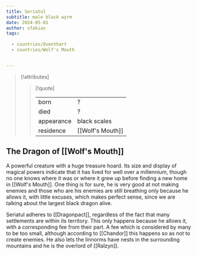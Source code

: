 ```yaml
---
title: Seriatul
subtitle: male black wyrm
date: 2024-05-01
author: sfakias
tags:
  
  - countries/Oventhart
  - countries/Wolf's Mouth


---
```

> [!attributes]
> 
> > [!quote]
> >
> > | | |
> > | --- | --- |
> > | born | ? |
> > | died | ? |
> > | appearance | black scales |
> > | residence | [[Wolf's Mouth]] |

## The Dragon of [[Wolf's Mouth]]

A powerful creature with a huge treasure hoard. Its size and display of magical powers indicate that it has lived for well over a millennium, though no one knows where it was or where it grew up before finding a new home in [[Wolf's Mouth]]. One thing is for sure, he is very good at not making enemies and those who are his enemies are still breathing only because he allows it, with little excuses, which makes perfect sense, since we are talking about the largest black dragon alive.

Seriatul adheres to [[Dragonpact]], regardless of the fact that many settlements are within its territory. This only happens because he allows it, with a corresponding fee from their part. A fee which is considered by many to be too small, although according to [[Chandor]] this happens so as not to create enemies. He also lets the linnorms have nests in the surrounding mountains and he is the overlord of [[Ralzyn]].